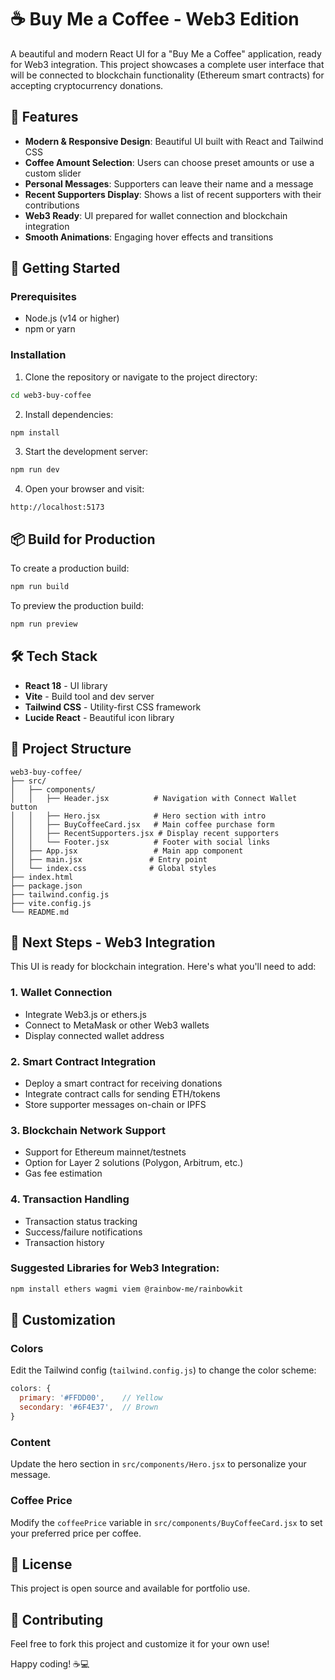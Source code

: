 # ☕ Buy Me a Coffee - Web3 Edition

A beautiful and modern React UI for a "Buy Me a Coffee" application, ready for Web3 integration. This project showcases a complete user interface that will be connected to blockchain functionality (Ethereum smart contracts) for accepting cryptocurrency donations.

## 🎨 Features

- **Modern & Responsive Design**: Beautiful UI built with React and Tailwind CSS
- **Coffee Amount Selection**: Users can choose preset amounts or use a custom slider
- **Personal Messages**: Supporters can leave their name and a message
- **Recent Supporters Display**: Shows a list of recent supporters with their contributions
- **Web3 Ready**: UI prepared for wallet connection and blockchain integration
- **Smooth Animations**: Engaging hover effects and transitions

## 🚀 Getting Started

### Prerequisites

- Node.js (v14 or higher)
- npm or yarn

### Installation

1. Clone the repository or navigate to the project directory:

```bash
cd web3-buy-coffee
```

2. Install dependencies:

```bash
npm install
```

3. Start the development server:

```bash
npm run dev
```

4. Open your browser and visit:

```
http://localhost:5173
```

## 📦 Build for Production

To create a production build:

```bash
npm run build
```

To preview the production build:

```bash
npm run preview
```

## 🛠️ Tech Stack

- **React 18** - UI library
- **Vite** - Build tool and dev server
- **Tailwind CSS** - Utility-first CSS framework
- **Lucide React** - Beautiful icon library

## 📂 Project Structure

```
web3-buy-coffee/
├── src/
│   ├── components/
│   │   ├── Header.jsx          # Navigation with Connect Wallet button
│   │   ├── Hero.jsx            # Hero section with intro
│   │   ├── BuyCoffeeCard.jsx   # Main coffee purchase form
│   │   ├── RecentSupporters.jsx # Display recent supporters
│   │   └── Footer.jsx          # Footer with social links
│   ├── App.jsx                 # Main app component
│   ├── main.jsx               # Entry point
│   └── index.css              # Global styles
├── index.html
├── package.json
├── tailwind.config.js
├── vite.config.js
└── README.md
```

## 🔮 Next Steps - Web3 Integration

This UI is ready for blockchain integration. Here's what you'll need to add:

### 1. **Wallet Connection**

- Integrate Web3.js or ethers.js
- Connect to MetaMask or other Web3 wallets
- Display connected wallet address

### 2. **Smart Contract Integration**

- Deploy a smart contract for receiving donations
- Integrate contract calls for sending ETH/tokens
- Store supporter messages on-chain or IPFS

### 3. **Blockchain Network Support**

- Support for Ethereum mainnet/testnets
- Option for Layer 2 solutions (Polygon, Arbitrum, etc.)
- Gas fee estimation

### 4. **Transaction Handling**

- Transaction status tracking
- Success/failure notifications
- Transaction history

### Suggested Libraries for Web3 Integration:

```bash
npm install ethers wagmi viem @rainbow-me/rainbowkit
```

## 🎨 Customization

### Colors

Edit the Tailwind config (`tailwind.config.js`) to change the color scheme:

```javascript
colors: {
  primary: '#FFDD00',    // Yellow
  secondary: '#6F4E37',  // Brown
}
```

### Content

Update the hero section in `src/components/Hero.jsx` to personalize your message.

### Coffee Price

Modify the `coffeePrice` variable in `src/components/BuyCoffeeCard.jsx` to set your preferred price per coffee.

## 📝 License

This project is open source and available for portfolio use.

## 🤝 Contributing

Feel free to fork this project and customize it for your own use!

Happy coding! ☕💻
